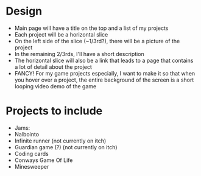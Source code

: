 # Design

-   Main page will have a title on the top and a list of my projects
-   Each project will be a horizontal slice
-   On the left side of the slice (~1/3rd?), there will be a picture of the project
-   In the remaining 2/3rds, I'll have a short description
-   The horizontal slice will also be a link that leads to a page that contains a lot of detail about the project
-   FANCY! For my game projects especially, I want to make it so that when you hover over a project, the entire background of the screen is a short looping video demo of the game

# Projects to include

-   Jams:
-   Nalbointo
-   Infinite runner (not currently on itch)
-   Guardian game (?) (not currently on itch)
-   Coding cards
-   Conways Game Of Life
-   Minesweeper
